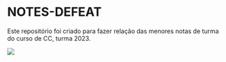 # NOTES-DEFEAT
Este repositório foi criado para fazer relação das menores notas de turma do curso de CC, turma 2023.

<img src="https://github.com/fadadoc/NOTES-DEFEAT/assets/138242492/a7518893-a393-417d-9148-7fb3c56b780f">
